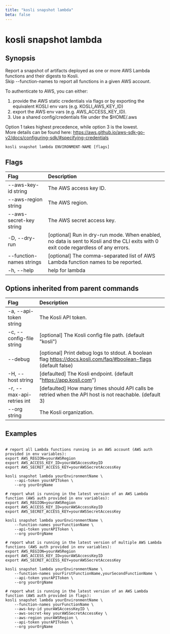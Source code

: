 ```yaml
---
title: "kosli snapshot lambda"
beta: false
---
```


# kosli snapshot lambda

## Synopsis

Report a snapshot of artifacts deployed as one or more AWS Lambda functions and their digests to Kosli.  
Skip --function-names to report all functions in a given AWS account.

To authenticate to AWS, you can either:  
  1) provide the AWS static credentials via flags or by exporting the equivalent KOSLI env vars (e.g. KOSLI_AWS_KEY_ID)  
  2) export the AWS env vars (e.g. AWS_ACCESS_KEY_ID).  
  3) Use a shared config/credentials file under the $HOME/.aws  
  
Option 1 takes highest precedence, while option 3 is the lowest.  
More details can be found here: https://aws.github.io/aws-sdk-go-v2/docs/configuring-sdk/#specifying-credentials
	

```shell
kosli snapshot lambda ENVIRONMENT-NAME [flags]
```

## Flags
| Flag | Description |
| :--- | :--- |
|        --aws-key-id string  |  The AWS access key ID.  |
|        --aws-region string  |  The AWS region.  |
|        --aws-secret-key string  |  The AWS secret access key.  |
|    -D, --dry-run  |  [optional] Run in dry-run mode. When enabled, no data is sent to Kosli and the CLI exits with 0 exit code regardless of any errors.  |
|        --function-names strings  |  [optional] The comma-separated list of AWS Lambda function names to be reported.  |
|    -h, --help  |  help for lambda  |


## Options inherited from parent commands
| Flag | Description |
| :--- | :--- |
|    -a, --api-token string  |  The Kosli API token.  |
|    -c, --config-file string  |  [optional] The Kosli config file path. (default "kosli")  |
|        --debug  |  [optional] Print debug logs to stdout. A boolean flag https://docs.kosli.com/faq/#boolean-flags (default false)  |
|    -H, --host string  |  [defaulted] The Kosli endpoint. (default "https://app.kosli.com")  |
|    -r, --max-api-retries int  |  [defaulted] How many times should API calls be retried when the API host is not reachable. (default 3)  |
|        --org string  |  The Kosli organization.  |


## Examples

```shell

# report all Lambda functions running in an AWS account (AWS auth provided in env variables):
export AWS_REGION=yourAWSRegion
export AWS_ACCESS_KEY_ID=yourAWSAccessKeyID
export AWS_SECRET_ACCESS_KEY=yourAWSSecretAccessKey

kosli snapshot lambda yourEnvironmentName \
	--api-token yourAPIToken \
	--org yourOrgName

# report what is running in the latest version of an AWS Lambda function (AWS auth provided in env variables):
export AWS_REGION=yourAWSRegion
export AWS_ACCESS_KEY_ID=yourAWSAccessKeyID
export AWS_SECRET_ACCESS_KEY=yourAWSSecretAccessKey

kosli snapshot lambda yourEnvironmentName \
	--function-names yourFunctionName \
	--api-token yourAPIToken \
	--org yourOrgName

# report what is running in the latest version of multiple AWS Lambda functions (AWS auth provided in env variables):
export AWS_REGION=yourAWSRegion
export AWS_ACCESS_KEY_ID=yourAWSAccessKeyID
export AWS_SECRET_ACCESS_KEY=yourAWSSecretAccessKey

kosli snapshot lambda yourEnvironmentName \
	--function-names yourFirstFunctionName,yourSecondFunctionName \
	--api-token yourAPIToken \
	--org yourOrgName

# report what is running in the latest version of an AWS Lambda function (AWS auth provided in flags):
kosli snapshot lambda yourEnvironmentName \
	--function-names yourFunctionName \
	--aws-key-id yourAWSAccessKeyID \
	--aws-secret-key yourAWSSecretAccessKey \
	--aws-region yourAWSRegion \
	--api-token yourAPIToken \
	--org yourOrgName

```

